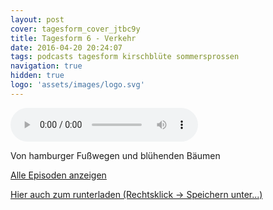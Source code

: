 ```yaml
---
layout: post
cover: tagesform_cover_jtbc9y
title: Tagesform 6 - Verkehr
date: 2016-04-20 20:24:07
tags: podcasts tagesform kirschblüte sommersprossen
navigation: true
hidden: true
logo: 'assets/images/logo.svg'
---
```


<audio controls>
  <source src="https://s3.eu-central-1.amazonaws.com/tagesform/tagesform_6.mp3" type="audio/mpeg">
</audio><br>

Von hamburger Fußwegen und blühenden Bäumen

<!-- more -->

<a href="{{ site.baseurl }}tag/tagesform/">Alle Episoden anzeigen</a>

[Hier auch zum runterladen (Rechtsklick -> Speichern unter...)](https://s3.eu-central-1.amazonaws.com/tagesform/tagesform_6.mp3)

